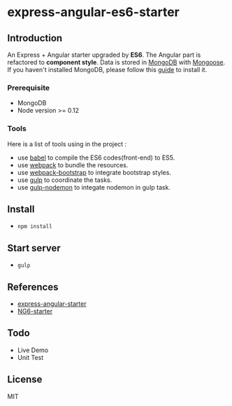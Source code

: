 # express-angular-es6-starter

## Introduction
An Express + Angular starter upgraded by <strong>ES6</strong>. The Angular part is refactored to <strong>component style</strong>. Data is stored in [MongoDB](https://www.mongodb.org/) with [Mongoose](http://mongoosejs.com/). If you haven't installed MongoDB, please follow this [guide](https://docs.mongodb.org/manual/installation/) to install it.

### Prerequisite
* MongoDB
* Node version >= 0.12

### Tools
Here is a list of tools using in the project :
* use [babel](https://babeljs.io/) to compile the ES6 codes(front-end) to ES5.
* use [webpack](https://babeljs.io/) to bundle the resources.
* use [webpack-bootstrap](https://github.com/theodybrothers/webpack-bootstrap) to integrate bootstrap styles.
* use [gulp](gulpjs.com/) to coordinate the tasks.
* use [gulp-nodemon](https://www.npmjs.com/package/gulp-nodemon) to integate nodemon in gulp task.

## Install
* `npm install`

## Start server
* `gulp`

## References
* [express-angular-starter](https://github.com/xie-qianyue/express-angular-starter)
* [NG6-starter](https://github.com/AngularClass/NG6-starter)

## Todo
* Live Demo
* Unit Test 

## License
MIT
